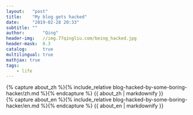 ```yaml
---
layout:   "post"
title:    "My blog gets hacked"
date:     "2019-02-28 20:33"
subtitle: ""
author:       "Qing"
header-img:   //img.77qingliu.com/being_hacked.jpg
header-mask:  0.3
catalog:      true
multilingual: true
mathjax: true
tags:
    - life
---
```

<!-- Chinese Version -->
<div class="zh post-container">
    {% capture about_zh %}{% include_relative blog-hacked-by-some-boring-hacker/zh.md %}{% endcapture %}
    {{ about_zh | markdownify }}
</div>

<!-- English Version -->
<div class="en post-container">
    {% capture about_en %}{% include_relative blog-hacked-by-some-boring-hacker/en.md %}{% endcapture %}
    {{ about_en | markdownify }}
</div>